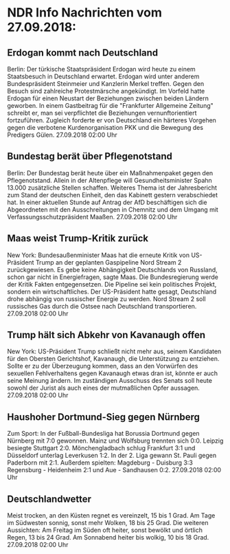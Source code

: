 # NDR Info Nachrichten vom 27.09.2018:


## Erdogan kommt nach Deutschland
Berlin: Der türkische Staatspräsident Erdogan wird heute zu einem Staatsbesuch in Deutschland erwartet. Erdogan wird unter anderem Bundespräsident Steinmeier und Kanzlerin Merkel treffen. Gegen den Besuch sind zahlreiche Protestmärsche angekündigt. Im Vorfeld hatte Erdogan für einen Neustart der Beziehungen zwischen beiden Ländern geworben. In einem Gastbeitrag für die "Frankfurter Allgemeine Zeitung" schreibt er, man sei verpflichtet die Beziehungen vernunftorientiert fortzuführen. Zugleich forderte er von Deutschland ein härteres Vorgehen gegen die verbotene Kurdenorganisation PKK und die Bewegung des Predigers Gülen. 27.09.2018 02:00 Uhr 

## Bundestag berät über Pflegenotstand
Berlin: Der Bundestag berät heute über ein Maßnahmenpaket gegen den Pflegenotstand. Allein in der Altenpflege will Gesundheitsminister Spahn 13.000 zusätzliche Stellen schaffen. Weiteres Thema ist der Jahresbericht zum Stand der deutschen Einheit, den das Kabinett gestern verabschiedet hat. In einer aktuellen Stunde auf Antrag der AfD beschäftigen sich die Abgeordneten mit den Ausschreitungen in Chemnitz und dem Umgang mit Verfassungsschutzpräsident Maaßen. 27.09.2018 02:00 Uhr 

## Maas weist Trump-Kritik zurück
New York: Bundesaußenminister Maas hat die erneute Kritik von US-Präsident Trump an der geplanten Gaspipeline Nord Stream 2 zurückgewiesen. Es gebe keine Abhängigkeit Deutschlands von Russland, schon gar nicht in Energiefragen, sagte Maas. Die Bundesregierung werde der Kritik Fakten entgegensetzen. Die Pipeline sei kein politisches Projekt, sondern ein wirtschaftliches. Der US-Präsident hatte gesagt, Deutschland drohe abhängig von russischer Energie zu werden. Nord Stream 2 soll russisches Gas durch die Ostsee nach Deutschland transportieren. 27.09.2018 02:00 Uhr 

## Trump hält sich Abkehr von Kavanaugh offen
New York:    US-Präsident Trump schließt nicht mehr aus, seinem Kandidaten für den Obersten Gerichtshof, Kavanaugh, die Unterstützung zu entziehen. Sollte er zu der Überzeugung kommen, dass an den Vorwürfen des sexuellen Fehlverhaltens gegen Kavanaugh etwas dran ist, könnte er auch seine Meinung ändern. Im zuständigen Ausschuss des Senats soll heute sowohl der Jurist als auch eines der mutmaßlichen Opfer aussagen. 27.09.2018 02:00 Uhr 

## Haushoher Dortmund-Sieg gegen Nürnberg
Zum Sport: In der Fußball-Bundesliga hat Borussia Dortmund gegen Nürnberg mit 7:0 gewonnen. Mainz und Wolfsburg trennten sich 0:0. Leipzig besiegte Stuttgart 2:0. Mönchengladbach schlug Frankfurt 3:1 und Düsseldorf unterlag Leverkusen 1:2. In der 2. Liga gewann St. Pauli gegen Paderborn mit 2:1.
Außerdem spielten:
Magdeburg - Duisburg   3:3
Regensburg - Heidenheim 2:1
und
Aue - Sandhausen 0:2. 27.09.2018 02:00 Uhr 

## Deutschlandwetter
Meist trocken, an den Küsten regnet es vereinzelt, 15 bis 1 Grad. Am Tage im Südwesten sonnig, sonst mehr Wolken, 18 bis 25 Grad. Die weiteren Aussichten: Am Freitag im Süden oft heiter, sonst bewölkt und örtlich Regen, 13 bis 24 Grad. Am Sonnabend heiter bis wolkig, 10 bis 18 Grad. 27.09.2018 02:00 Uhr 
